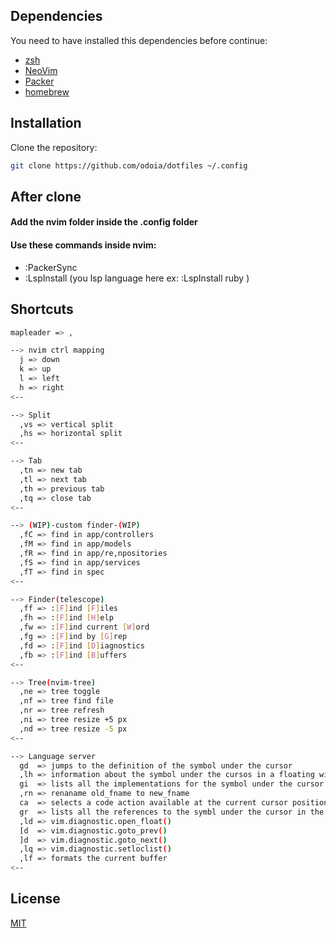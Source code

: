 ## Dependencies
You need to have installed this dependencies before continue:

- [zsh](https://github.com/robbyrussell/oh-my-zsh/wiki/Installing-ZSH)
- [NeoVim](https://github.com/neovim/neovim/wiki/Installing-Neovim)
- [Packer](https://github.com/wbthomason/packer.nvim)
- [homebrew](https://brew.sh)

## Installation

Clone the repository:

```bash
git clone https://github.com/odoia/dotfiles ~/.config
```

## After clone
#### Add the nvim folder inside the .config folder

#### Use these commands inside nvim:
- :PackerSync
- :LspInstall (you lsp language here ex: :LspInstall ruby )

## Shortcuts

```bash
mapleader => ,

--> nvim ctrl mapping
  j => down
  k => up
  l => left
  h => right
<--

--> Split
  ,vs => vertical split
  ,hs => horizontal split
<--

--> Tab
  ,tn => new tab
  ,tl => next tab
  ,th => previous tab
  ,tq => close tab
<--

--> (WIP)-custom finder-(WIP)
  ,fC => find in app/controllers
  ,fM => find in app/models
  ,fR => find in app/re,npositories
  ,fS => find in app/services
  ,fT => find in spec
<--

--> Finder(telescope) 
  ,ff => :[F]ind [F]iles
  ,fh => :[F]ind [H]elp
  ,fw => :[F]ind current [W]ord
  ,fg => :[F]ind by [G]rep
  ,fd => :[F]ind [D]iagnostics
  ,fb => :[F]ind [B]uffers
<--

--> Tree(nvim-tree)
  ,ne => tree toggle
  ,nf => tree find file
  ,nr => tree refresh
  ,ni => tree resize +5 px
  ,nd => tree resize -5 px
<--

--> Language server
  gd  => jumps to the definition of the symbol under the cursor
  ,lh => information about the symbol under the cursos in a floating window
  gi  => lists all the implementations for the symbol under the cursor in the quickfix window
  ,rn => renaname old_fname to new_fname
  ca  => selects a code action available at the current cursor position
  gr  => lists all the references to the symbl under the cursor in the quickfix window
  ,ld => vim.diagnostic.open_float()
  [d  => vim.diagnostic.goto_prev()
  ]d  => vim.diagnostic.goto_next()
  ,lq => vim.diagnostic.setloclist()
  ,lf => formats the current buffer
<--

```
## License
[MIT](https://choosealicense.com/licenses/mit/)
